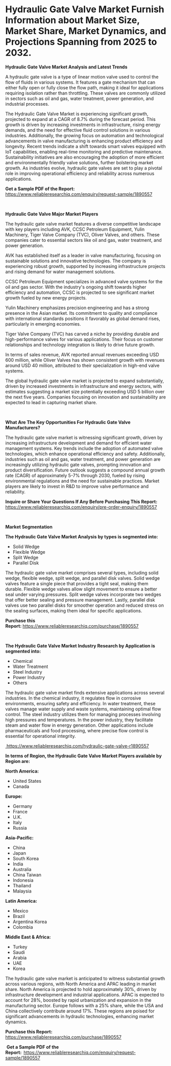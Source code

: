 <p><h1>Hydraulic Gate Valve Market Furnish Information about Market Size, Market Share, Market Dynamics, and Projections Spanning from 2025 to 2032.</h1></p><p><strong>Hydraulic Gate Valve Market Analysis and Latest Trends</strong></p>
<p><p>A hydraulic gate valve is a type of linear motion valve used to control the flow of fluids in various systems. It features a gate mechanism that can either fully open or fully close the flow path, making it ideal for applications requiring isolation rather than throttling. These valves are commonly utilized in sectors such as oil and gas, water treatment, power generation, and industrial processes.</p><p>The Hydraulic Gate Valve Market is experiencing significant growth, projected to expand at a CAGR of 8.7% during the forecast period. This growth is driven by increasing investments in infrastructure, rising energy demands, and the need for effective fluid control solutions in various industries. Additionally, the growing focus on automation and technological advancements in valve manufacturing is enhancing product efficiency and longevity. Recent trends indicate a shift towards smart valves equipped with IoT capabilities, enabling real-time monitoring and predictive maintenance. Sustainability initiatives are also encouraging the adoption of more efficient and environmentally friendly valve solutions, further bolstering market growth. As industries evolve, hydraulic gate valves are set to play a pivotal role in improving operational efficiency and reliability across numerous applications.</p></p>
<p><strong>Get a Sample PDF of the Report:&nbsp;</strong> <a href="https://www.reliableresearchiq.com/enquiry/request-sample/1890557?utm_campaign=104&utm_medium=2&utm_source=Github&utm_content=ia&utm_term=16042025&utm_id=hydraulic-gate-valve">https://www.reliableresearchiq.com/enquiry/request-sample/1890557</a></p>
<p>&nbsp;</p>
<p><strong>Hydraulic Gate Valve Major Market Players</strong></p>
<p><p>The hydraulic gate valve market features a diverse competitive landscape with key players including AVK, CCSC Petroleum Equipment, Yulin Machinery, Tiger Valve Company (TVC), Oliver Valves, and others. These companies cater to essential sectors like oil and gas, water treatment, and power generation.</p><p>AVK has established itself as a leader in valve manufacturing, focusing on sustainable solutions and innovative technologies. The company is experiencing robust growth, supported by increasing infrastructure projects and rising demand for water management solutions. </p><p>CCSC Petroleum Equipment specializes in advanced valve systems for the oil and gas sector. With the industry's ongoing shift towards higher efficiency and automation, CCSC is projected to see significant market growth fueled by new energy projects.</p><p>Yulin Machinery emphasizes precision engineering and has a strong presence in the Asian market. Its commitment to quality and compliance with international standards positions it favorably as global demand rises, particularly in emerging economies.</p><p>Tiger Valve Company (TVC) has carved a niche by providing durable and high-performance valves for various applications. Their focus on customer relationships and technology integration is likely to drive future growth.</p><p>In terms of sales revenue, AVK reported annual revenues exceeding USD 600 million, while Oliver Valves has shown consistent growth with revenues around USD 40 million, attributed to their specialization in high-end valve systems. </p><p>The global hydraulic gate valve market is projected to expand substantially, driven by increased investments in infrastructure and energy sectors, with estimates suggesting a market size potentially exceeding USD 5 billion over the next five years. Companies focusing on innovation and sustainability are expected to lead in capturing market share.</p></p>
<p>&nbsp;</p>
<p><strong>What Are The Key Opportunities For Hydraulic Gate Valve Manufacturers?</strong></p>
<p><p>The hydraulic gate valve market is witnessing significant growth, driven by increasing infrastructure development and demand for efficient water management systems. Key trends include the adoption of automated valve technologies, which enhance operational efficiency and safety. Additionally, industries such as oil and gas, water treatment, and power generation are increasingly utilizing hydraulic gate valves, prompting innovation and product diversification. Future outlook suggests a compound annual growth rate (CAGR) of approximately 5-7% through 2030, fueled by rising environmental regulations and the need for sustainable practices. Market players are likely to invest in R&D to improve valve performance and reliability.</p></p>
<p><strong>Inquire or Share Your Questions If Any Before Purchasing This Report:</strong> <a href="https://www.reliableresearchiq.com/enquiry/pre-order-enquiry/1890557?utm_campaign=104&utm_medium=2&utm_source=Github&utm_content=ia&utm_term=16042025&utm_id=hydraulic-gate-valve">https://www.reliableresearchiq.com/enquiry/pre-order-enquiry/1890557</a></p>
<p>&nbsp;</p>
<p><strong>Market Segmentation</strong></p>
<p><strong>The Hydraulic Gate Valve Market Analysis by types is segmented into:</strong></p>
<p><ul><li>Solid Wedge</li><li>Flexible Wedge</li><li>Split Wedge</li><li>Parallel Disk</li></ul></p>
<p><p>The hydraulic gate valve market comprises several types, including solid wedge, flexible wedge, split wedge, and parallel disk valves. Solid wedge valves feature a single piece that provides a tight seal, making them durable. Flexible wedge valves allow slight movement to ensure a better seal under varying pressures. Split wedge valves incorporate two wedges that offer better sealing and pressure management. Lastly, parallel disk valves use two parallel disks for smoother operation and reduced stress on the sealing surfaces, making them ideal for specific applications.</p></p>
<p><strong>Purchase this Report:&nbsp;</strong><a href="https://www.reliableresearchiq.com/purchase/1890557?utm_campaign=104&utm_medium=2&utm_source=Github&utm_content=ia&utm_term=16042025&utm_id=hydraulic-gate-valve">https://www.reliableresearchiq.com/purchase/1890557</a></p>
<p>&nbsp;</p>
<p><strong>The Hydraulic Gate Valve Market Industry Research by Application is segmented into:</strong></p>
<p><ul><li>Chemical</li><li>Water Treatment</li><li>Steel Industry</li><li>Power Industry</li><li>Others</li></ul></p>
<p><p>The hydraulic gate valve market finds extensive applications across several industries. In the chemical industry, it regulates flow in corrosive environments, ensuring safety and efficiency. In water treatment, these valves manage water supply and waste systems, maintaining optimal flow control. The steel industry utilizes them for managing processes involving high pressures and temperatures. In the power industry, they facilitate steam and water flow in energy generation. Other applications include pharmaceuticals and food processing, where precise flow control is essential for operational integrity.</p></p>
<p><a href="https://www.reliableresearchiq.com/hydraulic-gate-valve-r1890557?utm_campaign=104&utm_medium=2&utm_source=Github&utm_content=ia&utm_term=16042025&utm_id=hydraulic-gate-valve">&nbsp;https://www.reliableresearchiq.com/hydraulic-gate-valve-r1890557</a></p>
<p><strong>In terms of Region, the Hydraulic Gate Valve Market Players available by Region are:</strong></p>
<p>
    <p> <strong> North America: </strong>
        <ul>
            <li>United States</li>
            <li>Canada</li>
        </ul>
        </p> 
    <p> <strong> Europe: </strong>
        <ul>
            <li>Germany</li>
            <li>France</li>
            <li>U.K.</li>
            <li>Italy</li>
            <li>Russia</li>
        </ul>
        </p> 
    <p> <strong> Asia-Pacific: </strong>
        <ul>
            <li>China</li>
            <li>Japan</li>
            <li>South Korea</li>
            <li>India</li>
            <li>Australia</li>
            <li>China Taiwan</li>
            <li>Indonesia</li>
            <li>Thailand</li>
            <li>Malaysia</li>
        </ul>
        </p> 
    <p> <strong> Latin America: </strong>
        <ul>
            <li>Mexico</li>
            <li>Brazil</li>
            <li>Argentina Korea</li>
            <li>Colombia</li>
        </ul>
        </p> 
    <p> <strong> Middle East & Africa: </strong>
        <ul>
            <li>Turkey</li>
            <li>Saudi</li>
            <li>Arabia</li>
            <li>UAE</li>
            <li>Korea</li>
        </ul>
    </p>
    </p>
<p><p>The hydraulic gate valve market is anticipated to witness substantial growth across various regions, with North America and APAC leading in market share. North America is projected to hold approximately 30%, driven by infrastructure development and industrial applications. APAC is expected to account for 28%, boosted by rapid urbanization and expansion in the manufacturing sector. Europe follows with a 25% share, while the USA and China collectively contribute around 17%. These regions are poised for significant advancements in hydraulic technologies, enhancing market dynamics.</p></p>
<p><strong>Purchase this Report: </strong><a href="https://www.reliableresearchiq.com/purchase/1890557?utm_campaign=104&utm_medium=2&utm_source=Github&utm_content=ia&utm_term=16042025&utm_id=hydraulic-gate-valve">https://www.reliableresearchiq.com/purchase/1890557</a></p>
<p>&nbsp;<strong>Get a Sample PDF of the Report:&nbsp;&nbsp;</strong><a href="https://www.reliableresearchiq.com/enquiry/request-sample/1890557?utm_campaign=104&utm_medium=2&utm_source=Github&utm_content=ia&utm_term=16042025&utm_id=hydraulic-gate-valve">https://www.reliableresearchiq.com/enquiry/request-sample/1890557</a></p>
<p><strong></strong></p>
<p><p></p><p></p><p></p></p>